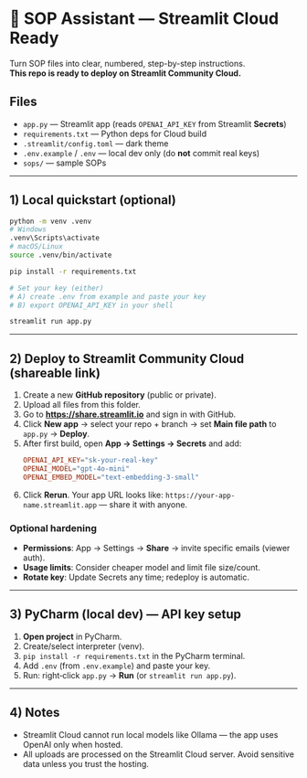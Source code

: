 
# 🧭 SOP Assistant — Streamlit Cloud Ready

Turn SOP files into clear, numbered, step-by-step instructions.  
**This repo is ready to deploy on Streamlit Community Cloud.**

## Files
- `app.py` — Streamlit app (reads `OPENAI_API_KEY` from Streamlit **Secrets**)
- `requirements.txt` — Python deps for Cloud build
- `.streamlit/config.toml` — dark theme
- `.env.example` / `.env` — local dev only (do **not** commit real keys)
- `sops/` — sample SOPs

---

## 1) Local quickstart (optional)
```bash
python -m venv .venv
# Windows
.venv\Scripts\activate
# macOS/Linux
source .venv/bin/activate

pip install -r requirements.txt

# Set your key (either)
# A) create .env from example and paste your key
# B) export OPENAI_API_KEY in your shell

streamlit run app.py
```

---

## 2) Deploy to Streamlit Community Cloud (shareable link)
1. Create a new **GitHub repository** (public or private).
2. Upload all files from this folder.
3. Go to **https://share.streamlit.io** and sign in with GitHub.
4. Click **New app** → select your repo + branch → set **Main file path** to `app.py` → **Deploy**.
5. After first build, open **App → Settings → Secrets** and add:
   ```toml
   OPENAI_API_KEY="sk-your-real-key"
   OPENAI_MODEL="gpt-4o-mini"
   OPENAI_EMBED_MODEL="text-embedding-3-small"
   ```
6. Click **Rerun**. Your app URL looks like: `https://your-app-name.streamlit.app` — share it with anyone.

### Optional hardening
- **Permissions**: App → Settings → **Share** → invite specific emails (viewer auth).
- **Usage limits**: Consider cheaper model and limit file size/count.
- **Rotate key**: Update Secrets any time; redeploy is automatic.

---

## 3) PyCharm (local dev) — API key setup
1. **Open project** in PyCharm.
2. Create/select interpreter (venv).
3. `pip install -r requirements.txt` in the PyCharm terminal.
4. Add `.env` (from `.env.example`) and paste your key.
5. Run: right‑click `app.py` → **Run** (or `streamlit run app.py`).

---

## 4) Notes
- Streamlit Cloud cannot run local models like Ollama — the app uses OpenAI only when hosted.
- All uploads are processed on the Streamlit Cloud server. Avoid sensitive data unless you trust the hosting.
